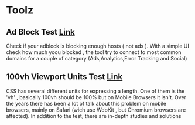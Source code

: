 # Toolz



## Ad Block Test  [Link](https://d3ward.github.io/toolz/src/adblock)
Check if your adblock is blocking enough hosts ( not ads ).
With a simple UI check how much yoou blocked , the tool try to connect to most common domains for a couple of category (Ads,Analytics,Error Tracking and Social)

## 100vh Viewport Units Test [Link](https://d3ward.github.io/toolz/src/units)
CSS has several different units for expressing a length. One of them is the 'vh' , basically 
100vh should be 100% but on Mobile Browsers it isn't. 
Over the years there has been a lot of talk about this problem on mobile browsers, mainly on Safari (wich use WebKit , but Chromium browsers are affected). In addition to the test, there are in-depth studies and solutions  
